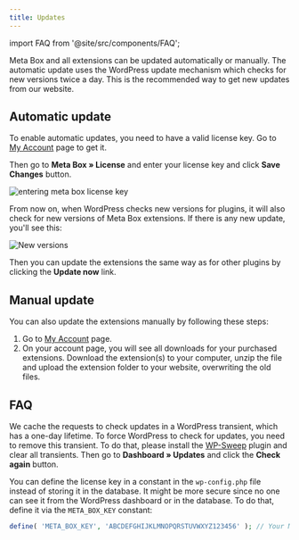 ```yaml
---
title: Updates
---
```


import FAQ from '@site/src/components/FAQ';

Meta Box and all extensions can be updated automatically or manually. The automatic update uses the WordPress update mechanism which checks for new versions twice a day. This is the recommended way to get new updates from our website.

## Automatic update

To enable automatic updates, you need to have a valid license key. Go to [My Account](https://metabox.io/my-account/) page to get it.

Then go to **Meta Box » License** and enter your license key and click **Save Changes** button.

![entering meta box license key](https://i.imgur.com/vybVU36.png)

From now on, when WordPress checks new versions for plugins, it will also check for new versions of Meta Box extensions. If there is any new update, you'll see this:

![New versions](https://i.imgur.com/Gul7JuL.png)

Then you can update the extensions the same way as for other plugins by clicking the **Update now** link.

## Manual update

You can also update the extensions manually by following these steps:

1. Go to [My Account](https://metabox.io/my-account/) page.
1. On your account page, you will see all downloads for your purchased extensions. Download the extension(s) to your computer, unzip the file and upload the extension folder to your website, overwriting the old files.

## FAQ

<FAQ question="Why can't I update even with a valid license key?">

We cache the requests to check updates in a WordPress transient, which has a one-day lifetime. To force WordPress to check for updates, you need to remove this transient. To do that, please install the [WP-Sweep](https://wordpress.org/plugins/wp-sweep/) plugin and clear all transients. Then go to **Dashboard » Updates** and click the **Check again** button.

</FAQ>

<FAQ question="Can I define the license key via a constant in wp-config.php?">

You can define the license key in a constant in the `wp-config.php` file instead of storing it in the database. It might be more secure since no one can see it from the WordPress dashboard or in the database. To do that, define it via the `META_BOX_KEY` constant:

```php
define( 'META_BOX_KEY', 'ABCDEFGHIJKLMNOPQRSTUVWXYZ123456' ); // Your Meta Box license key.
```

</FAQ>
